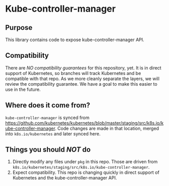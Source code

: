 # Kube-controller-manager

## Purpose

This library contains code to expose kube-controller-manager API.


## Compatibility

There are *NO compatibility guarantees* for this repository, yet.  It is in direct support of Kubernetes, so branches
will track Kubernetes and be compatible with that repo.  As we more cleanly separate the layers, we will review the
compatibility guarantee. We have a goal to make this easier to use in the future.


## Where does it come from?

`kube-controller-manager` is synced from https://github.com/kubernetes/kubernetes/blob/master/staging/src/k8s.io/kube-controller-manager.
Code changes are made in that location, merged into `k8s.io/kubernetes` and later synced here.


## Things you should *NOT* do

 1. Directly modify any files under `pkg` in this repo.  Those are driven from `k8s.io/kubernetes/staging/src/k8s.io/kube-controller-manager`.
 2. Expect compatibility.  This repo is changing quickly in direct support of
    Kubernetes and the kube-controller-manager API.

